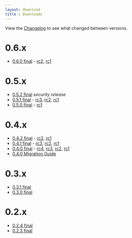 ```yaml
---
layout: download
title : Downloads
---
```


View the [Changelog](https://github.com/linkedin/inject/blob/master/CHANGELOG.md) to see what changed between versions.

# 0.6.x

* [0.6.0 final](0.6.x/inject-0.6.0.tgz) - [rc2](0.6.x/inject-0.6.0-rc2.tgz), [rc1](0.6.x/inject-0.6.0-rc1.tgz)

# 0.5.x

* [0.5.2 final](0.5.x/inject-0.5.2.tgz) _security release_
* [0.5.1 final](0.5.x/inject-0.5.1.tgz) - [rc3](0.5.x/inject-0.5.1-rc3.tgz), [rc2](0.5.x/inject-0.5.1-rc2.tgz), [rc1](0.5.x/inject-0.5.1-rc1.tgz)
* [0.5.0 final](0.5.x/inject-0.5.0.tgz) - [rc1](0.5.x/inject-0.5.0-rc1.tgz)

# 0.4.x

* [0.4.2 final](v0.4.x/inject-v0.4.2.zip) - [rc2](v0.4.x/inject-v0.4.2-rc2.zip), [rc1](v0.4.x/inject-v0.4.2-rc1.zip)
* [0.4.1 final](v0.4.x/inject-v0.4.1.zip) - [rc3](v0.4.x/inject-v0.4.1rc3.zip), [rc2](v0.4.x/inject-v0.4.1rc2.zip), [rc1](v0.4.x/inject-v0.4.1rc1.zip)
* [0.4.0 final](v0.4.x/inject-v0.4.0.zip) - [rc4](v0.4.x/inject-v0.4.0rc4.zip), [rc3](v0.4.x/inject-v0.4.0rc3.zip), [rc2](v0.4.x/inject-v0.4.0rc2.zip), [rc1](v0.4.x/inject-v0.4.0rc1.zip)
* [0.4.0 Migration Guide](v0.4.x/migration-guide.html)

# 0.3.x

* [0.3.1 final](v0.3.x/inject-v0.3.1.zip)
* [0.3.0 final](v0.3.x/inject-v0.3.0.zip)

# 0.2.x

* [0.2.4 final](v0.2.x/inject-v0.2.4.zip)
* [0.2.3 final](v0.2.x/inject-v0.2.3.zip)

